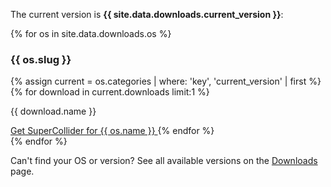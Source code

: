 The current version is **{{ site.data.downloads.current_version }}**:

<div class="row">
  {% for os in site.data.downloads.os %}
  <div class="col-md-4">
    <div class="card">
      <h3 class="text-center">{{ os.slug }}</h3>
      {% assign current = os.categories | where: 'key', 'current_version' | first %}
      {% for download in current.downloads limit:1 %}
        <p>{{ download.name }}</p>
        <a href="{{ download.link }}" class="btn btn-info">
          Get SuperCollider for {{ os.name }}
        </a>
      {% endfor %}
    </div>
  </div>
  {% endfor %}
  <p class="mt-5 pl-3">
    Can't find your OS or version? See all available versions on the <a href="{{ site.baseurl }}/downloads">Downloads</a> page.
  </p>
</div>
